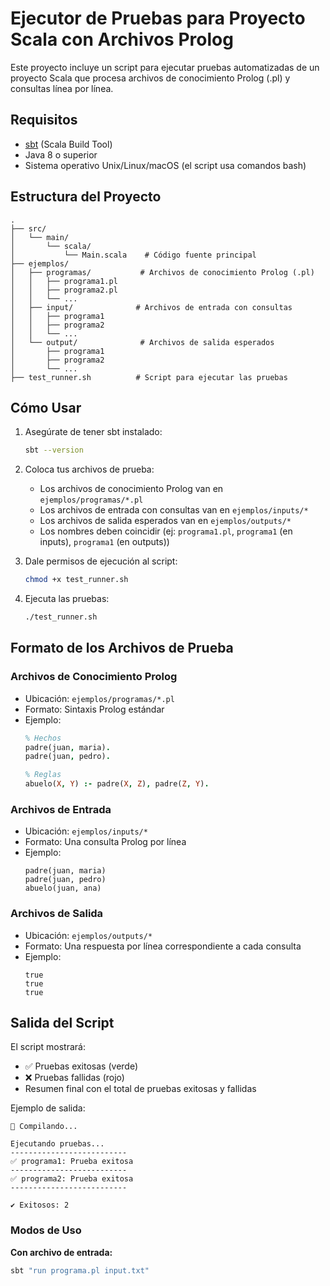 # Ejecutor de Pruebas para Proyecto Scala con Archivos Prolog

Este proyecto incluye un script para ejecutar pruebas automatizadas de un proyecto Scala que procesa archivos de conocimiento Prolog (.pl) y consultas línea por línea.

## Requisitos

- [sbt](https://www.scala-sbt.org/) (Scala Build Tool)
- Java 8 o superior
- Sistema operativo Unix/Linux/macOS (el script usa comandos bash)

## Estructura del Proyecto

```
.
├── src/
│   └── main/
│       └── scala/
│           └── Main.scala    # Código fuente principal
├── ejemplos/
│   ├── programas/           # Archivos de conocimiento Prolog (.pl)
│   │   ├── programa1.pl
│   │   ├── programa2.pl
│   │   └── ...
│   ├── input/              # Archivos de entrada con consultas
│   │   ├── programa1
│   │   ├── programa2
│   │   └── ...
│   └── output/              # Archivos de salida esperados
│       ├── programa1
│       ├── programa2
│       └── ...
├── test_runner.sh          # Script para ejecutar las pruebas
```

## Cómo Usar

1. Asegúrate de tener sbt instalado:
   ```bash
   sbt --version
   ```

2. Coloca tus archivos de prueba:
   - Los archivos de conocimiento Prolog van en `ejemplos/programas/*.pl`
   - Los archivos de entrada con consultas van en `ejemplos/inputs/*`
   - Los archivos de salida esperados van en `ejemplos/outputs/*`
   - Los nombres deben coincidir (ej: `programa1.pl`, `programa1` (en inputs), `programa1` (en outputs))

3. Dale permisos de ejecución al script:
   ```bash
   chmod +x test_runner.sh
   ```

4. Ejecuta las pruebas:
   ```bash
   ./test_runner.sh
   ```

## Formato de los Archivos de Prueba

### Archivos de Conocimiento Prolog
- Ubicación: `ejemplos/programas/*.pl`
- Formato: Sintaxis Prolog estándar
- Ejemplo:
  ```prolog
  % Hechos
  padre(juan, maria).
  padre(juan, pedro).
  
  % Reglas
  abuelo(X, Y) :- padre(X, Z), padre(Z, Y).
  ```

### Archivos de Entrada
- Ubicación: `ejemplos/inputs/*`
- Formato: Una consulta Prolog por línea
- Ejemplo:
  ```
  padre(juan, maria)
  padre(juan, pedro)
  abuelo(juan, ana)
  ```

### Archivos de Salida
- Ubicación: `ejemplos/outputs/*`
- Formato: Una respuesta por línea correspondiente a cada consulta
- Ejemplo:
  ```
  true
  true
  true
  ```

## Salida del Script

El script mostrará:
- ✅ Pruebas exitosas (verde)
- ❌ Pruebas fallidas (rojo)
- Resumen final con el total de pruebas exitosas y fallidas

Ejemplo de salida:
```
🔨 Compilando...

Ejecutando pruebas...
--------------------------
✅ programa1: Prueba exitosa
--------------------------
✅ programa2: Prueba exitosa
--------------------------

✔ Exitosos: 2
```

### Modos de Uso

**Con archivo de entrada:**
```bash
sbt "run programa.pl input.txt"
```